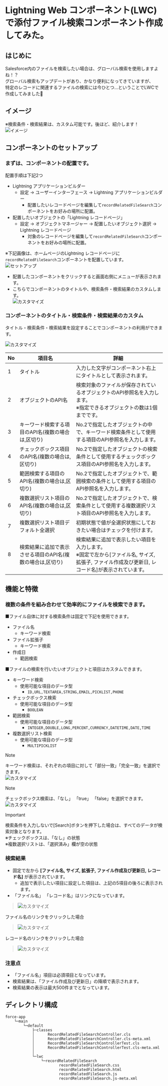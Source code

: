 # Lightning Web コンポーネント(LWC)で添付ファイル検索コンポーネント作成してみた。  

## はじめに
Salesforce内のファイルを検索したい場合は、グローバル検索を使用しますよね！？  
グローバル検索もアップデートがあり、かなり便利になってきていますが、  
特定のレコードに関連するファイルの検索には今ひとつ...ということでLWCで作成してみました🔎  

## イメージ  
※検索条件・検索結果は、カスタム可能です。後ほど、紹介します！  
![イメージ](/docs/image_record_related_filesearch.png)  

## コンポーネントのセットアップ 
### まずは、コンポーネントの配置です。  
配置手順は下記2つ  
* Lightning アプリケーションビルダー  
  * 設定 → ユーザーインターフェース → Lightning アプリケーションビルダー  
    * 配置したいレコードページを編集して`recordRelatedFileSearch`コンポーネントをお好みの場所に配置。  
* 配置したいオブジェクトの「Lightning レコードページ」  
  * 設定 → オブジェクトマネージャー → 配置したいオブジェクト選択 → Lightning レコードページ  
    * 対象のレコードページを編集して`recordRelatedFileSearch`コンポーネントをお好みの場所に配置。  

※下記画像は、ホームページのLightning レコードページに`recordRelatedFileSearch`コンポーネントを配置しています。  
![セットアップ](/docs/placing_record_related_filesearch.png)  

* 配置したコンポーネントをクリックすると画面右側にメニューが表示されます。  
* こちらでコンポーネントのタイトルや、検索条件・検索結果のカスタムします。  
![カスタマイズ](/docs/setting_record_related_filesearch.png)  

### コンポーネントのタイトル・検索条件・検索結果のカスタム
タイトル・検索条件・検索結果を設定することでコンポーネントの利用ができます。  

![カスタマイズ](/docs/settingimage_record_related_filesearch.png)  

|No|項目名|詳細|
|-|-|-|
|1|タイトル|入力した文字がコンポーネント右上にタイトルとして表示されます。|
|2|オブジェクトのAPI名|検索対象のファイルが保存されているオブジェクトのAPI参照名を入力します。<br>※指定できるオブジェクトの数は1個までです。|
|3|キーワード検索する項目のAPI名(複数の場合は,区切り)|No.2で指定したオブジェクトの中で、キーワード検索条件として使用する項目のAPI参照名を入力します。|
|4|チェックボックス項目のAPI名(複数の場合は,区切り)|No.2で指定したオブジェクトの検索条件として使用するチェックボックス項目のAPI参照名を入力します。|
|5|範囲検索する項目のAPI名(複数の場合は,区切り)|No.2で指定したオブジェクトで、範囲検索の条件として使用する項目のAPI参照名を入力します。|
|6|複数選択リスト項目のAPI名(複数の場合は,区切り)|No.2で指定したオブジェクトで、検索条件として使用する複数選択リスト項目のAPI参照名を入力します。|
|7|複数選択リスト項目デフォルト全選択|初期状態で値が全選択状態にしておきたい場合はチェックを付けます。|
|8|検索結果に追加で表示させる項目のAPI名(複数の場合は,区切り)|検索結果に追加で表示したい項目を入力します。<br>※固定で左から[ファイル名, サイズ, 拡張子, ファイル作成及び更新日, レコード名]が表示されています。|  

## 機能と特徴
### 複数の条件を組み合わせて効率的にファイルを検索できます。  
■ファイル自体に対する検索条件は固定で下記を使用できます。  
* ファイル名
  * キーワード検索
* ファイル拡張子
  * キーワード検索
* 作成日
  * 範囲検索

■ファイルの検索を行いたいオブジェクトと項目はカスタムできます。  
* キーワード検索
  * 使用可能な項目のデータ型
    * `ID,URL,TEXTAREA,STRING,EMAIL,PICKLIST,PHONE`
* チェックボックス検索
  * 使用可能な項目のデータ型
    * `BOOLEAN`
* 範囲検索
  * 使用可能な項目のデータ型
    * `INTEGER,DOUBLE,LONG,PERCENT,CURRENCY,DATETIME,DATE,TIME`
* 複数選択リスト検索
  * 使用可能な項目のデータ型
    * `MULTIPICKLIST`

> [!NOTE]
> キーワード検索は、それぞれの項目に対して「部分一致」「完全一致」を選択できます。  
> ![カスタマイズ](/docs/keyword_search.png)  

> [!NOTE]
> チェックボックス検索は、「なし」 「true」 「false」を選択できます。  
> ![カスタマイズ](/docs/checkbox.png)  

> [!IMPORTANT]
> 検索条件を入力しないで[Search]ボタンを押下した場合は、すべてのデータが検索対象となります。  
> ※チェックボックスは、「なし」の状態  
> ※複数選択リストは、「選択済み」欄が空の状態  

### 検索結果
* 固定で左から **[ファイル名, サイズ, 拡張子, ファイル作成及び更新日, レコード名]** が表示されています。
  *  追加で表示したい項目に設定した項目は、上記の5項目の後ろに表示されます。
* 「ファイル名」 「レコード名」はリンクになっています。  
> ![カスタマイズ](/docs/search_results.png)  

ファイル名のリンクをクリックした場合
> ![カスタマイズ](/docs/filename_link.png)  

レコード名のリンクをクリックした場合
> ![カスタマイズ](/docs/recordname_link.png)  

### 注意点
* 「ファイル名」項目は必須項目となっています。  
* 検索結果は、「ファイル作成及び更新日」の降順で表示されます。  
* 検索結果の表示は最大500件までとなっています。  

## ディレクトリ構成
```
force-app
    └─main
        └─default
            ├─classes
            │      RecordRelatedFileSearchController.cls
            │      RecordRelatedFileSearchController.cls-meta.xml
            │      RecordRelatedFileSearchControllerTest.cls
            │      RecordRelatedFileSearchControllerTest.cls-meta.xml
            │
            └─lwc
                └─recordRelatedFileSearch
                        recordRelatedFileSearch.css
                        recordRelatedFileSearch.html
                        recordRelatedFileSearch.js
                        recordRelatedFileSearch.js-meta.xml
```
